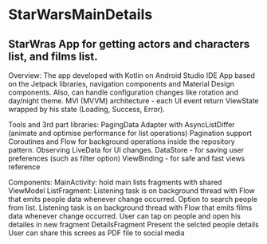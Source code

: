 # StarWarsMainDetails

## StarWras App for getting actors and characters list, and films list.

Overview:
The app developed with Kotlin on Android Studio IDE
App based on the Jetpack libraries, navigation components and Material Design components. Also, can handle configuration changes like rotation and day/night theme.
MVI (MVVM) architecture - each UI event return ViewState wrapped by his state (Loading, Success, Error).


Tools and 3rd part libraries:
PagingData Adapter with AsyncListDiffer (animate and optimise performance for list operations)
Pagination support
Coroutines and Flow for background operations inside the repository pattern.
Observing LiveData for UI changes.
DataStore - for saving user preferences (such as filter option)
ViewBinding - for safe and fast views reference


Components:
MainActivity:
hold main lists fragments with shared ViewModel
ListFragment:
Listening task is on background thread with Flow that emits people data whenever change occurred.
Option to search people from list.
Listening task is on background thread with Flow that emits films data whenever change occurred.
User can tap on people and open his detailes in new fragment
DetailsFragment
Present the selcted people details
User can share this screes as PDF file to social media
